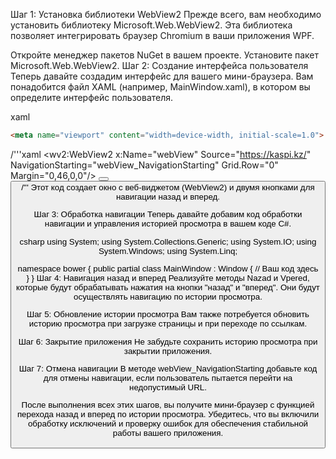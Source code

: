 Шаг 1: Установка библиотеки WebView2
Прежде всего, вам необходимо установить библиотеку Microsoft.Web.WebView2. Эта библиотека позволяет интегрировать браузер Chromium в ваши приложения WPF.

Откройте менеджер пакетов NuGet в вашем проекте.
Установите пакет Microsoft.Web.WebView2.
Шаг 2: Создание интерфейса пользователя
Теперь давайте создадим интерфейс для вашего мини-браузера. Вам понадобится файл XAML (например, MainWindow.xaml), в котором вы определите интерфейс пользователя.

xaml
```html
<meta name="viewport" content="width=device-width, initial-scale=1.0">
```

/'''xaml
<Window x:Class="bower.MainWindow"
        xmlns="http://schemas.microsoft.com/winfx/2006/xaml/presentation"
        xmlns:x="http://schemas.microsoft.com/winfx/2006/xaml"
        xmlns:wv2="clr-namespace:Microsoft.Web.WebView2.Wpf;assembly=Microsoft.Web.WebView2.Wpf"
        Title="AlishBrowser1.0 Beta" Height="800" Width="1300">
    <Grid>
        <wv2:WebView2 x:Name="webView"
                  Source="https://kaspi.kz/"
                  NavigationStarting="webView_NavigationStarting"
                  Grid.Row="0" Margin="0,46,0,0"/>
        <Button Content="назад" Click="Nazad" HorizontalAlignment="Left" Margin="17,12,0,0" VerticalAlignment="Top" Height="28" Width="60"/>
        <Button Content="вперед" Click="Vpered" HorizontalAlignment="Left" Margin="106,12,0,0" VerticalAlignment="Top" Height="29" Width="60"/>
    </Grid>
</Window>
/'''
Этот код создает окно с веб-виджетом (WebView2) и двумя кнопками для навигации назад и вперед.

Шаг 3: Обработка навигации
Теперь давайте добавим код обработки навигации и управления историей просмотра в вашем коде C#.

csharp
using System;
using System.Collections.Generic;
using System.IO;
using System.Windows;
using System.Linq;

namespace bower
{
    public partial class MainWindow : Window
    {
        // Ваш код здесь
    }
}
Шаг 4: Навигация назад и вперед
Реализуйте методы Nazad и Vpered, которые будут обрабатывать нажатия на кнопки "назад" и "вперед". Они будут осуществлять навигацию по истории просмотра.

Шаг 5: Обновление истории просмотра
Вам также потребуется обновить историю просмотра при загрузке страницы и при переходе по ссылкам.

Шаг 6: Закрытие приложения
Не забудьте сохранить историю просмотра при закрытии приложения.

Шаг 7: Отмена навигации
В методе webView_NavigationStarting добавьте код для отмены навигации, если пользователь пытается перейти на недопустимый URL.

После выполнения всех этих шагов, вы получите мини-браузер с функцией перехода назад и вперед по истории просмотра. Убедитесь, что вы включили обработку исключений и проверку ошибок для обеспечения стабильной работы вашего приложения.
